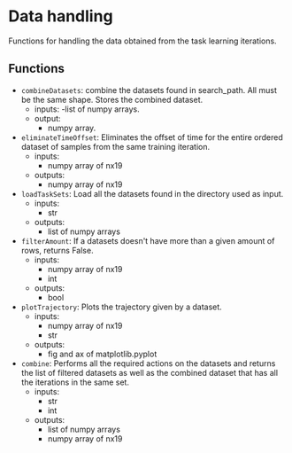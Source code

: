 # Data handling

Functions for handling the data obtained from the task learning iterations.

## Functions

  - ```combineDatasets```: combine the datasets found in search_path. All must be the same shape. Stores the combined dataset.
    - inputs:
        -list of numpy arrays.
    - output:
        - numpy array.
  - ```eliminateTimeOffset```: Eliminates the offset of time for the entire ordered dataset of samples from the same training iteration.
    - inputs:
        - numpy array of nx19
    - outputs:
        - numpy array of nx19
  - ```loadTaskSets```: Load all the datasets found in the directory used as input.
    - inputs:
        - str
    - outputs:
        - list of numpy arrays
  - ```filterAmount```: If a datasets doesn't have more than a given amount of rows, returns False.
    - inputs:
        - numpy array of nx19
        - int
    - outputs:
        - bool
  - ```plotTrajectory```: Plots the trajectory given by a dataset.
    - inputs: 
        - numpy array of nx19
        - str
    - outputs:
        - fig and ax of matplotlib.pyplot
  - ```combine```: Performs all the required actions on the datasets and returns the list of filtered datasets as well as the combined dataset that has all the iterations in the same set.
    - inputs:
        - str
        - int
    - outputs:
        - list of numpy arrays
        - numpy array of nx19

